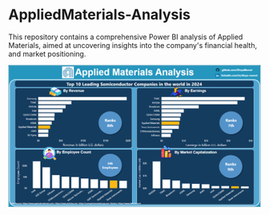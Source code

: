 # AppliedMaterials-Analysis
This repository contains a comprehensive Power BI analysis of Applied Materials, aimed at uncovering insights into the company's financial health, and market positioning.

![image](https://github.com/DivyaMunot/AppliedMaterials-Analysis/blob/23055cb4abe05b0b25f9d27674769ffed4e5b5c5/Dashboard%201.png)

